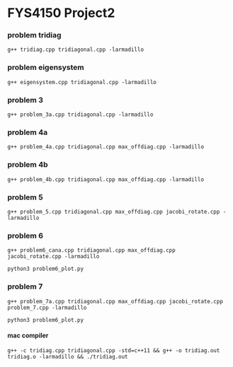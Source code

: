 # FYS4150 Project2

### problem tridiag

`g++ tridiag.cpp tridiagonal.cpp -larmadillo`

### problem eigensystem

`g++ eigensystem.cpp tridiagonal.cpp -larmadillo`

### problem 3

`g++ problem_3a.cpp tridiagonal.cpp -larmadillo`

### problem 4a

`g++ problem_4a.cpp tridiagonal.cpp max_offdiag.cpp -larmadillo`
### problem 4b

`g++ problem_4b.cpp tridiagonal.cpp max_offdiag.cpp -larmadillo`

### problem 5

`g++ problem_5.cpp tridiagonal.cpp max_offdiag.cpp jacobi_rotate.cpp -larmadillo`

### problem 6

`g++ problem6_cana.cpp tridiagonal.cpp max_offdiag.cpp jacobi_rotate.cpp -larmadillo`

`python3 problem6_plot.py`

### problem 7

`g++ problem_7a.cpp tridiagonal.cpp max_offdiag.cpp jacobi_rotate.cpp problem_7.cpp -larmadillo`

`python3 problem6_plot.py`

#### mac compiler 

`g++ -c tridiag.cpp tridiagonal.cpp -std=c++11 && g++ -o tridiag.out tridiag.o -larmadillo && ./tridiag.out`
